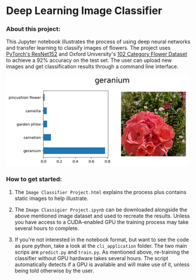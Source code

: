 # Deep Learning Image Classifier

### About this project:
This Jupyter notebook illustrates the process of using deep neural networks and transfer learning to classify images of flowers. The project uses [PyTorch's ResNet152](https://pytorch.org/docs/stable/_modules/torchvision/models/resnet.html#resnet18) and Oxford University's [102 Category Flower Dataset](http://www.robots.ox.ac.uk/~vgg/data/flowers/102/index.html) to achieve a 92% accuracy on the test set. The user can upload new images and get classification results through a command line interface.

![image classification example](../images/image_classification_example_1.png)


### How to get started:

1. The `Image Classifier Project.html` explains the process plus contains static images to help illustrate.

2. The `Image Classigier Project.ipynb` can be downloaded alongside the above mentioned image dataset and used to recreate the results. Unless you have access to a CUDA-enabled GPU the training process may take several hours to complete.

3. If you're not interested in the notebook format, but want to see the code as pure python, take a look at the `cli_application` folder. The two main scrips are `predict.py` and `train.py`. As mentioned above, re-training the classifier without GPU hardware takes several hours. The script automatically detects if a GPU is available and will make use of it, unless being told otherwise by the user. 
